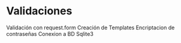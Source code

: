 # Validaciones
Validación con request.form
Creación de Templates
Encriptacion de contraseñas
Conexion a BD Sqlite3
